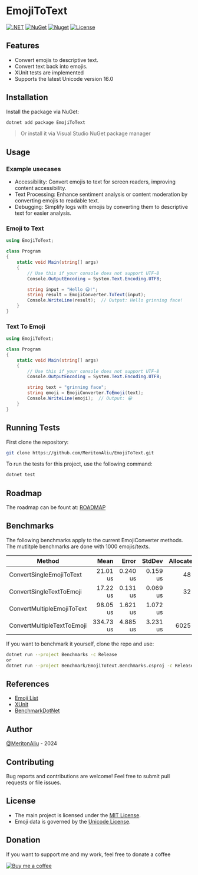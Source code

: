 # EmojiToText

[![.NET](https://github.com/MeritonAliu/EmojiToText/actions/workflows/dotnet.yml/badge.svg)](https://github.com/MeritonAliu/EmojiToText/actions/workflows/dotnet.yml)
[![NuGet](https://img.shields.io/nuget/v/EmojiToText.svg)](https://www.nuget.org/packages/EmojiToText/)
[![Nuget](https://img.shields.io/nuget/dt/EmojiToText)](https://www.nuget.org/packages/EmojiToText/)
[![License](https://img.shields.io/github/license/MeritonAliu/EmojiToText)](LICENSE)

## Features

- Convert emojis to descriptive text.
- Convert text back into emojis.
- XUnit tests are implemented
- Supports the latest Unicode version 16.0

## Installation

Install the package via NuGet:

```bash
dotnet add package EmojiToText
```

> Or install it via Visual Studio NuGet package manager

## Usage

### Example usecases

- Accessibility: Convert emojis to text for screen readers, improving content accessibility.
- Text Processing: Enhance sentiment analysis or content moderation by converting emojis to readable text.
- Debugging: Simplify logs with emojis by converting them to descriptive text for easier analysis.

### Emoji to Text

```cs
using EmojiToText;

class Program
{
    static void Main(string[] args)
    {
        // Use this if your console does not support UTF-8
        Console.OutputEncoding = System.Text.Encoding.UTF8;

        string input = "Hello 😀!";
        string result = EmojiConverter.ToText(input);
        Console.WriteLine(result);  // Output: Hello grinning face!
    }
}
```

### Text To Emoji

```cs
using EmojiToText;

class Program
{
    static void Main(string[] args)
    {
        // Use this if your console does not support UTF-8
        Console.OutputEncoding = System.Text.Encoding.UTF8;

        string text = "grinning face";
        string emoji = EmojiConverter.ToEmoji(text);
        Console.WriteLine(emoji);  // Output: 😀
    }
}
```

## Running Tests

First clone the repository:

```bash
git clone https://github.com/MeritonAliu/EmojiToText.git
```

To run the tests for this project, use the following command:

```bash
dotnet test
```

## Roadmap

The roadmap can be fount at: [ROADMAP](ROADMAP.md)

## Benchmarks

The following benchmarks apply to the current EmojiConverter methods.
The mutlitple benchmarks are done with 1000 emojis/texts.

| Method                     | Mean      | Error    | StdDev   | Allocated |
|--------------------------- |----------:|---------:|---------:|----------:|
| ConvertSingleEmojiToText   |  21.01 us | 0.240 us | 0.159 us |      48 B |
| ConvertSingleTextToEmoji   |  17.22 us | 0.131 us | 0.069 us |      32 B |
| ConvertMultipleEmojiToText |  98.05 us | 1.621 us | 1.072 us |         - |
| ConvertMultipleTextToEmoji | 334.73 us | 4.885 us | 3.231 us |    6025 B |

If you want to benchmark it yourself, clone the repo and use:

```bash
dotnet run --project Benchmarks -c Release
or 
dotnet run --project Benchmark/EmojiToText.Benchmarks.csproj -c Release
```

## References

- [Emoji List](https://github.com/muan/unicode-emoji-json)
- [XUnit](https://xunit.net)
- [BenchmarkDotNet](https://github.com/dotnet/BenchmarkDotNet)

## Author

[@MeritonAliu](https://github.com/MeritonAliu) - 2024

## Contributing

Bug reports and contributions are welcome! Feel free to submit pull requests or file issues.

## License

- The main project is licensed under the [MIT License](LICENSE).
- Emoji data is governed by the [Unicode License](LICENSE_UNICODE).

## Donation

If you want to support me and my work, feel free to donate a coffee

[![Buy me a coffee](https://img.buymeacoffee.com/button-api/?text=Buy%20me%20a%20coffee&emoji=&slug=meritonaluiu&button_colour=FFDD00&font_colour=000000&font_family=Cookie&outline_colour=000000&coffee_colour=ffffff)](https://www.buymeacoffee.com/meritonaluiu)
